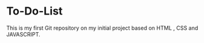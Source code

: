 # To-Do-List
This is my first Git repository on  my initial project based on HTML , CSS and JAVASCRIPT.
